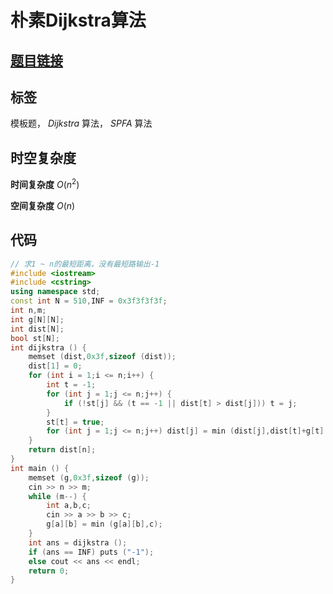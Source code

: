 # 朴素Dijkstra算法
## [**题目链接**](https://www.acwing.com/problem/content/851)

## 标签
模板题， $Dijkstra$ 算法， $SPFA$ 算法

## 时空复杂度

**时间复杂度** $O(n^2)$

**空间复杂度** $O(n)$

## 代码
```cpp
// 求1 ~ n的最短距离，没有最短路输出-1
#include <iostream>
#include <cstring>
using namespace std;
const int N = 510,INF = 0x3f3f3f3f;
int n,m;
int g[N][N];
int dist[N];
bool st[N];
int dijkstra () {
    memset (dist,0x3f,sizeof (dist));
    dist[1] = 0;
    for (int i = 1;i <= n;i++) {
        int t = -1;
        for (int j = 1;j <= n;j++) {
            if (!st[j] && (t == -1 || dist[t] > dist[j])) t = j;
        }
        st[t] = true;
        for (int j = 1;j <= n;j++) dist[j] = min (dist[j],dist[t]+g[t][j]);
    }
    return dist[n];
}
int main () {
    memset (g,0x3f,sizeof (g));
    cin >> n >> m;
    while (m--) {
        int a,b,c;
        cin >> a >> b >> c;
        g[a][b] = min (g[a][b],c);
    }
    int ans = dijkstra ();
    if (ans == INF) puts ("-1");
    else cout << ans << endl;
    return 0;
}
```